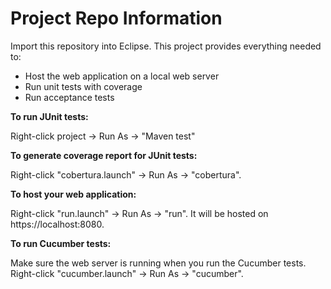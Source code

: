 # Project Repo Information

Import this repository into Eclipse. This project provides everything needed to:

* Host the web application on a local web server
* Run unit tests with coverage
* Run acceptance tests

**To run JUnit tests:**

Right-click project -> Run As -> "Maven test"

**To generate coverage report for JUnit tests:**

Right-click "cobertura.launch" -> Run As -> "cobertura".

**To host your web application:**

Right-click "run.launch" -> Run As -> "run". It will be hosted on https://localhost:8080.

**To run Cucumber tests:**

Make sure the web server is running when you run the Cucumber tests. Right-click "cucumber.launch" -> Run As -> "cucumber".

